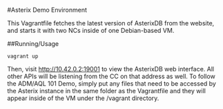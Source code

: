 #Asterix Demo Environment

This Vagrantfile fetches the latest version of AsterixDB from the website, and starts it with two NCs inside of one Debian-based VM. 

##Running/Usage

    vagrant up
Then, visit http://10.42.0.2:19001 to view the AsterixDB web interface. All other APIs will be listening from the CC on that address as well. To follow the ADM/AQL 101 Demo, simply put any files that need to be accessed by the Asterix instance in the same folder as the Vagrantfile and they will appear inside of the VM under the /vagrant directory. 
